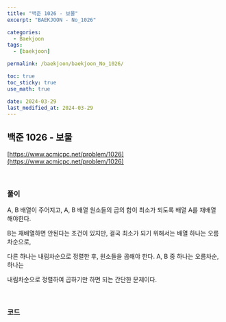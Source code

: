 ```yaml
---
title: "백준 1026 - 보물"
excerpt: "BAEKJOON - No_1026"

categories:
  - Baekjoon
tags:
  - [baekjoon]

permalink: /baekjoon/baekjoon_No_1026/

toc: true
toc_sticky: true
use_math: true

date: 2024-03-29
last_modified_at: 2024-03-29
---
```


## 백준 1026 - 보물

[https://www.acmicpc.net/problem/1026](https://www.acmicpc.net/problem/1026)

<br>

### 풀이

A, B 배열이 주어지고, A, B 배열 원소들의 곱의 합이 최소가 되도록 배열 A를 재배열 해야한다. <br>

B는 재배열하면 안된다는 조건이 있지만, 결국 최소가 되기 위해서는 배열 하나는 오름차순으로, <br>

다른 하나는 내림차순으로 정렬한 후, 원소들을 곱해야 한다. A, B 중 하나는 오름차순, 하나는 <br>

내림차순으로 정렬하여 곱하기만 하면 되는 간단한 문제이다. <br>

<br>

### 코드

<script src="https://gist.github.com/jinwoojwa/cc844b299640d41c32fd02dfb8c407c7.js"></script>